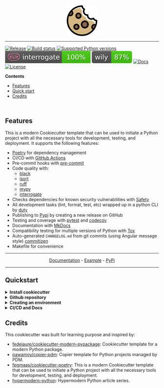<p align="center">
  <img width="100" src="https://raw.githubusercontent.com/jexio/fulmo-cookiecutter-poetry/main/docs/static/cookiecutter.svg">
</p style = "margin-bottom: 2rem;">

---

[![Release](https://img.shields.io/github/v/release/jexio/fulmo-cookiecutter-poetry)](https://pypi.org/project/fulmo-cookiecutter-poetry/)
[![Build status](https://img.shields.io/github/actions/workflow/status/jexio/fulmo-cookiecutter-poetry/main.yml?branch=main)](https://github.com/jexio/fulmo-cookiecutter-poetry/actions/workflows/main.yml?query=branch%3Amain)
[![Supported Python versions](https://img.shields.io/pypi/pyversions/fulmo-cookiecutter-poetry)](https://pypi.org/project/fulmo-cookiecutter-poetry/)
[![Documentation Coverage](https://raw.githubusercontent.com/jexio/fulmo-cookiecutter-poetry/main/docs/static/interrogate_badge.svg)](https://interrogate.readthedocs.io/)
[![Maintainability Index](https://raw.githubusercontent.com/jexio/fulmo-cookiecutter-poetry/main/docs/static/wily_badge.svg)](https://wily.readthedocs.io/en/latest/)
[![Docs](https://img.shields.io/badge/docs-gh--pages-blue)](https://jexio.github.io/fulmo-cookiecutter-poetry/)
[![License](https://img.shields.io/github/license/jexio/fulmo-cookiecutter-poetry)](https://img.shields.io/github/license/jexio/fulmo-cookiecutter-poetry)

**Contents**
- [Features](#features)
- [Quick start](#quickstart)
- [Credits](#credits)
<br>

## Features

This is a modern Cookiecutter template that can be used to initiate a Python project with all the necessary tools for development, testing, and deployment. It supports the following features:

- [Poetry](https://python-poetry.org/) for dependency management
- CI/CD with [GitHub Actions](https://github.com/features/actions/)
- Pre-commit hooks with [pre-commit](https://pre-commit.com/)
- Code quality with:
  - [black](https://pypi.org/project/black/)
  - [isort](https://github.com/timothycrosley/isort/)
  - [ruff](https://github.com/charliermarsh/ruff/)
  - [mypy](https://mypy.readthedocs.io/en/stable/)
  - [interrogate](https://interrogate.readthedocs.io/en/latest/)
- Checks dependencies for known security vulnerabilities with [Safety](https://github.com/pyupio/safety/)
- All development tasks (lint, format, test, etc) wrapped up in a python CLI by [duty](https://pawamoy.github.io/duty/)
- Publishing to [Pypi](https://pypi.org) by creating a new release on GitHub
- Testing and coverage with [pytest](https://docs.pytest.org/en/7.1.x/) and [codecov](https://about.codecov.io/)
- Documentation with [MkDocs](https://www.mkdocs.org/)
- Compatibility testing for multiple versions of Python with [Tox](https://tox.wiki/en/latest/)
- Auto-generated `CHANGELOG.md` from git commits (using Angular message style) [commitizen](https://commitizen-tools.github.io/commitizen/)
- Makefile for convenience

---
<p align="center">
  <a href="https://jexio.github.io/fulmo-cookiecutter-poetry/">Documentation</a> - <a href="https://github.com/jexio/fulmo-cookiecutter-poetry-example">Example</a> -
  <a href="https://pypi.org/project/fulmo-cookiecutter-poetry/">PyPi</a>
</p>

---


## Quickstart

<details>
<summary><b>Install cookiecutter</b></summary>
On your local machine, navigate to the directory in which you want to
create a project directory, and run the following commands:

``` bash
pip install cookiecutter
cookiecutter https://github.com/jexio/fulmo-cookiecutter-poetry.git
```
</details>

<details>
<summary><b>Github repository</b></summary>
Create a repository on GitHub, and then run the following commands, replacing `{project-name}`, with the name that you gave the Github repository and
`{github_username}` with your Github username.

``` bash
cd <project_name>
git init -b main
git add .
git commit -m "Init commit"
git remote add origin git@github.com:<github_username>/<project_name>.git
git push -u origin main
```
</details>

<details>
<summary><b>Creating an environment</b></summary>
Finally, install the environment and the pre-commit hooks with

 ```bash
 make install
 ```
</details>


<details>
<summary><b>CI/CD and Docs</b></summary>

You are now ready to start development on your project! The CI/CD
pipeline will be triggered when you open a pull request, merge to main,
or when you create a new release.
<br>
To finalize the set-up for publishing to PyPi, see [here](https://jexio.github.io/fulmo-cookiecutter-poetry/features/publishing/#set-up-for-pypi/)
<br>
For activating the automatic documentation with MkDocs, see [here](https://jexio.github.io/fulmo-cookiecutter-poetry/features/mkdocs/#enabling-the-documentation-on-github/)
<br>
To enable the code coverage reports, see [here](https://jexio.github.io/fulmo-cookiecutter-poetry/features/codecov/)
</details>

## Credits

This cookiecutter was built for learning purpose and inspired by:

* [fedejaure/cookiecutter-modern-pypackage][fedejaure/cookiecutter-modern-pypackage]: Cookiecutter template for a modern Python package.
* [pawamoy/copier-pdm][pawamoy/copier-pdm]: Copier template for Python projects managed by PDM.
* [fpgmaas/cookiecutter-poetry][fpgmaas/cookiecutter-poetry]: This is a modern Cookiecutter template that can be used to initiate a Python project with all the necessary tools for development, testing, and deployment.
* [hypermodern-python][hypermodern-python]: Hypermodern Python article series.


[fedejaure/cookiecutter-modern-pypackage]: https://github.com/fedejaure/cookiecutter-modern-pypackage
[pawamoy/copier-pdm]: https://github.com/pawamoy/copier-pdm
[fpgmaas/cookiecutter-poetry]: https://github.com/fpgmaas/cookiecutter-poetry
[hypermodern-python]: https://cjolowicz.github.io/posts/hypermodern-python-01-setup/
